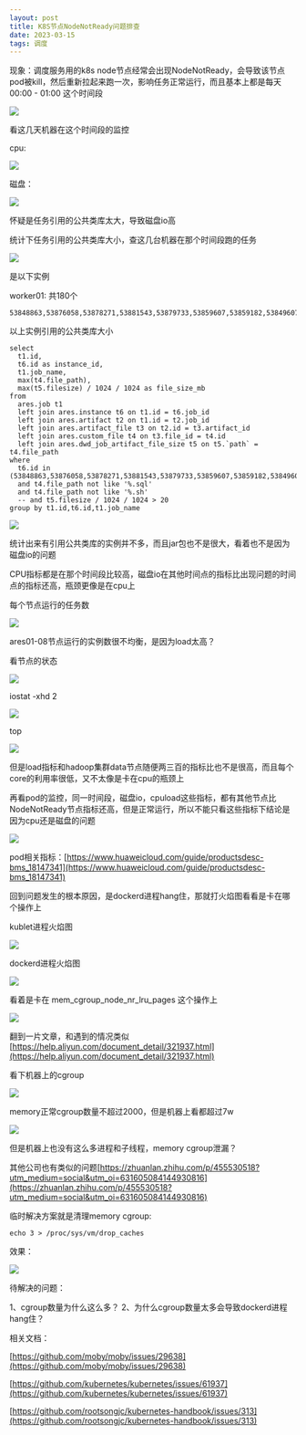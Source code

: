 ```yaml
---
layout: post
title: K8S节点NodeNotReady问题排查
date: 2023-03-15
tags: 调度
---
```


现象：调度服务用的k8s node节点经常会出现NodeNotReady，会导致该节点pod被kill，然后重新拉起来跑一次，影响任务正常运行，而且基本上都是每天 00:00 - 01:00 这个时间段

![](/images/posts/NodeNotReady/img01.png)

看这几天机器在这个时间段的监控

cpu:

![](/images/posts/NodeNotReady/img02.png)

磁盘：

![](/images/posts/NodeNotReady/img05.png)

怀疑是任务引用的公共类库太大，导致磁盘io高

统计下任务引用的公共类库大小，查这几台机器在那个时间段跑的任务

![](/images/posts/NodeNotReady/img08.png)

是以下实例

worker01: 共180个

```
53848863,53876058,53878271,53881543,53879733,53859607,53859182,53849607,53849594,53876033,53876152,53849283,53878560,53879299,53879282,53879222,53879279,53814952,53858860,53874661,53880092,53814424,53814072,53849591,53878291,53875739,53878138,53874524,53858671,53878972,53880314,53879763,53879195,53849187,53874681,53849670,53860071,53874511,53859859,53879356,53860273,53874706,53874764,53881567,53849106,53860253,53879192,53882067,53879475,53874772,53860074,53875776,53875673,53875696,53875944,53860104,53874517,53859056,53875478,53881944,53881141,53814567,53880554,53881763,53859756,53876529,53878522,53878349,53881415,53814559,53878489,53859093,53875861,53859446,53860252,53879374,53875562,53814833,53859408,53878906,53875485,53878902,53879845,53880842,53880474,53876150,53881086,53881032,53879994,53881026,53881020,53880996,53876506,53881798,53881725,53880915,53880595,53876328,53881007,53882161,53881007,53881032,53882161,53881020,53880996,53879716,53879684,53876046,53881530,53875993,53879637,53860354,53875842,53860361,53875826,53879342,53875823,53875741,53860272,53859750,53874836,53875026,53874669,53849672,53849680,53814439,53878614,53878238,53878471,53859457,53849559,53859649,53849828,53859734,53878155,53859204,53875392,53859698,53878302,53814613,53814922,53875332,53859566,53814638,53849562,53849558,53849628,53878319,53875371,53875395,53814956,53875430,53875302,53875400,53859143,53849850,53859449,53859033,53814258,53814332,53859094,53814257,53849275,53858967,53849220,53858859,53858873,53814084,53814105,53849138,53858713,53848887,53848850,53848990,53813841,53858699,53858639,53813858,53848827,53861988
```

以上实例引用的公共类库大小

```
select
  t1.id,
  t6.id as instance_id,
  t1.job_name,
  max(t4.file_path),
  max(t5.filesize) / 1024 / 1024 as file_size_mb
from
  ares.job t1
  left join ares.instance t6 on t1.id = t6.job_id
  left join ares.artifact t2 on t1.id = t2.job_id
  left join ares.artifact_file t3 on t2.id = t3.artifact_id
  left join ares.custom_file t4 on t3.file_id = t4.id
  left join ares.dwd_job_artifact_file_size t5 on t5.`path` = t4.file_path
where
  t6.id in (53848863,53876058,53878271,53881543,53879733,53859607,53859182,53849607,53849594,53876033,53876152,53849283,53878560,53879299,53879282,53879222,53879279,53814952,53858860,53874661,53880092,53814424,53814072,53849591,53878291,53875739,53878138,53874524,53858671,53878972,53880314,53879763,53879195,53849187,53874681,53849670,53860071,53874511,53859859,53879356,53860273,53874706,53874764,53881567,53849106,53860253,53879192,53882067,53879475,53874772,53860074,53875776,53875673,53875696,53875944,53860104,53874517,53859056,53875478,53881944,53881141,53814567,53880554,53881763,53859756,53876529,53878522,53878349,53881415,53814559,53878489,53859093,53875861,53859446,53860252,53879374,53875562,53814833,53859408,53878906,53875485,53878902,53879845,53880842,53880474,53876150,53881086,53881032,53879994,53881026,53881020,53880996,53876506,53881798,53881725,53880915,53880595,53876328,53881007,53882161,53881007,53881032,53882161,53881020,53880996,53879716,53879684,53876046,53881530,53875993,53879637,53860354,53875842,53860361,53875826,53879342,53875823,53875741,53860272,53859750,53874836,53875026,53874669,53849672,53849680,53814439,53878614,53878238,53878471,53859457,53849559,53859649,53849828,53859734,53878155,53859204,53875392,53859698,53878302,53814613,53814922,53875332,53859566,53814638,53849562,53849558,53849628,53878319,53875371,53875395,53814956,53875430,53875302,53875400,53859143,53849850,53859449,53859033,53814258,53814332,53859094,53814257,53849275,53858967,53849220,53858859,53858873,53814084,53814105,53849138,53858713,53848887,53848850,53848990,53813841,53858699,53858639,53813858,53848827,53861988)
  and t4.file_path not like '%.sql'
  and t4.file_path not like '%.sh'
  -- and t5.filesize / 1024 / 1024 > 20
group by t1.id,t6.id,t1.job_name
```

![](/images/posts/NodeNotReady/img09.png)

统计出来有引用公共类库的实例并不多，而且jar包也不是很大，看着也不是因为磁盘io的问题

CPU指标都是在那个时间段比较高，磁盘io在其他时间点的指标比出现问题的时间点的指标还高，瓶颈更像是在cpu上

每个节点运行的任务数

![](/images/posts/NodeNotReady/img10.png)

ares01-08节点运行的实例数很不均衡，是因为load太高？

看节点的状态

![](/images/posts/NodeNotReady/img11.png)

iostat -xhd 2

![](/images/posts/NodeNotReady/img13.png)

top

![](/images/posts/NodeNotReady/img12.png)


但是load指标和hadoop集群data节点随便两三百的指标比也不是很高，而且每个core的利用率很低，又不太像是卡在cpu的瓶颈上

再看pod的监控，同一时间段，磁盘io，cpuload这些指标，都有其他节点比NodeNotReady节点指标还高，但是正常运行，所以不能只看这些指标下结论是因为cpu还是磁盘的问题

![](/images/posts/NodeNotReady/img14.png)

pod相关指标：[https://www.huaweicloud.com/guide/productsdesc-bms_18147341](https://www.huaweicloud.com/guide/productsdesc-bms_18147341)

回到问题发生的根本原因，是dockerd进程hang住，那就打火焰图看看是卡在哪个操作上

kublet进程火焰图

![](/images/posts/NodeNotReady/img15.png)

dockerd进程火焰图

![](/images/posts/NodeNotReady/img16.png)


看着是卡在 mem_cgroup_node_nr_lru_pages 这个操作上

![](/images/posts/NodeNotReady/img17.png)

翻到一片文章，和遇到的情况类似[https://help.aliyun.com/document_detail/321937.html](https://help.aliyun.com/document_detail/321937.html)

看下机器上的cgroup

![](/images/posts/NodeNotReady/img18.png)

memory正常cgroup数量不超过2000，但是机器上看都超过7w

![](/images/posts/NodeNotReady/img19.png)

但是机器上也没有这么多进程和子线程，memory cgroup泄漏？

其他公司也有类似的问题[https://zhuanlan.zhihu.com/p/455530518?utm_medium=social&utm_oi=631605084144930816](https://zhuanlan.zhihu.com/p/455530518?utm_medium=social&utm_oi=631605084144930816)

临时解决方案就是清理memory cgroup:    

```
echo 3 > /proc/sys/vm/drop_caches
```

效果：

![](/images/posts/NodeNotReady/img20.png)

待解决的问题：

1、cgroup数量为什么这么多？
2、为什么cgroup数量太多会导致dockerd进程hang住？

相关文档：

[https://github.com/moby/moby/issues/29638](https://github.com/moby/moby/issues/29638)

[https://github.com/kubernetes/kubernetes/issues/61937](https://github.com/kubernetes/kubernetes/issues/61937)

[https://github.com/rootsongjc/kubernetes-handbook/issues/313](https://github.com/rootsongjc/kubernetes-handbook/issues/313)




